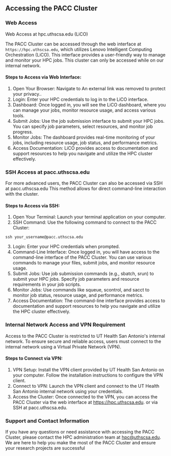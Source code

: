 ## Accessing the PACC Cluster

### Web Access

Web Access at hpc.uthscsa.edu (LiCO)

The PACC Cluster can be accessed through the web interface at `https://hpc.uthscsa.edu`, which utilizes Lenovo Intelligent Computing Orchestration (LiCO). This interface provides a user-friendly way to manage and monitor your HPC jobs. This cluster can only be accessed while on our internal network. 

#### Steps to Access via Web Interface:
1. Open Your Browser: Navigate to An external link was removed to protect your privacy..
2. Login: Enter your HPC credentials to log in to the LiCO interface.
3. Dashboard: Once logged in, you will see the LiCO dashboard, where you can manage your jobs, monitor resource usage, and access various tools.
4. Submit Jobs: Use the job submission interface to submit your HPC jobs. You can specify job parameters, select resources, and monitor job progress.
5. Monitor Jobs: The dashboard provides real-time monitoring of your jobs, including resource usage, job status, and performance metrics.
6. Access Documentation: LiCO provides access to documentation and support resources to help you navigate and utilize the HPC cluster effectively.

### SSH Access at pacc.uthscsa.edu

For more advanced users, the PACC Cluster can also be accessed via SSH at pacc.uthscsa.edu This method allows for direct command-line interaction with the cluster.

#### Steps to Access via SSH:
1. Open Your Terminal: Launch your terminal application on your computer.
2. SSH Command: Use the following command to connect to the PACC Cluster:
```
ssh your_username@pacc.uthscsa.edu
```
3. Login: Enter your HPC credentials when prompted.
4. Command-Line Interface: Once logged in, you will have access to the command-line interface of the PACC Cluster. You can use various commands to manage your files, submit jobs, and monitor resource usage.
5. Submit Jobs: Use job submission commands (e.g., sbatch, srun) to submit your HPC jobs. Specify job parameters and resource requirements in your job scripts.
6. Monitor Jobs: Use commands like squeue, scontrol, and sacct to monitor job status, resource usage, and performance metrics.
7. Access Documentation: The command-line interface provides access to documentation and support resources to help you navigate and utilize the HPC cluster effectively.


### Internal Network Access and VPN Requirement

Access to the PACC Cluster is restricted to UT Health San Antonio's internal network. To ensure secure and reliable access, users must connect to the internal network using a Virtual Private Network (VPN).

#### Steps to Connect via VPN:
1. VPN Setup: Install the VPN client provided by UT Health San Antonio on your computer. Follow the installation instructions to configure the VPN client.
2. Connect to VPN: Launch the VPN client and connect to the UT Health San Antonio internal network using your credentials.
3. Access the Cluster: Once connected to the VPN, you can access the PACC Cluster via the web interface at https://hpc.uthscsa.edu. or via SSH at pacc.uthscsa.edu.

### Support and Contact Information
If you have any questions or need assistance with accessing the PACC Cluster, please contact the HPC administration team at hpc@uthscsa.edu. We are here to help you make the most of the PACC Cluster and ensure your research projects are successful
